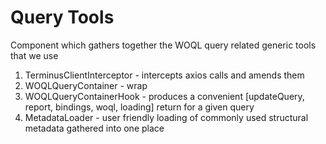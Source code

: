 # Query Tools

Component which gathers together the WOQL query related generic tools that we use

1. TerminusClientInterceptor - intercepts axios calls and amends them
1. WOQLQueryContainer - wrap
1. WOQLQueryContainerHook - produces a convenient [updateQuery, report, bindings, woql, loading] return for a given query
1. MetadataLoader - user friendly loading of commonly used structural metadata gathered into one place
